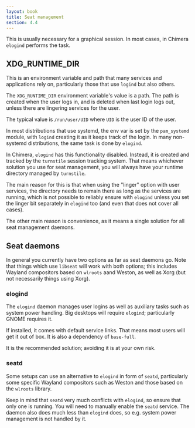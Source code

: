 ```yaml
---
layout: book
title: Seat management
section: 4.4
---
```


This is usually necessary for a graphical session. In most cases,
in Chimera `elogind` performs the task.

## XDG_RUNTIME_DIR

This is an environment variable and path that many services and
applications rely on, particularly those that use `logind` but
also others.

The `XDG_RUNTIME_DIR` environment variable's value is a path. The
path is created when the user logs in, and is deleted when last
login logs out, unless there are lingering services for the user.

The typical value is `/run/user/UID` where `UID` is the user ID
of the user.

In most distributions that use systemd, the env var is set by the
`pam_systemd` module, with `logind` creating it as it keeps track
of the login. In many non-systemd distributions, the same task is
done by `elogind`.

In Chimera, `elogind` has this functionality disabled. Instead, it
is created and tracked by the `turnstile` session tracking system.
That means whichever solution you use for seat management, you will
always have your runtime directory managed by `turnstile`.

The main reason for this is that when using the "linger" option with
user services, the directory needs to remain there as long as the
services are running, which is not possible to reliably ensure with
`elogind` unless you set the linger bit separately in `elogind` too
(and even that does not cover all cases).

The other main reason is convenience, as it means a single solution
for all seat management daemons.

## Seat daemons

In general you currently have two options as far as seat daemons
go. Note that things which use `libseat` will work with both options;
this includes Wayland compositors based on `wlroots` aand Weston,
as well as Xorg (but not necessarily things using Xorg).

### elogind

The `elogind` daemon manages user logins as well as auxiliary tasks
such as system power handling. Big desktops will require `elogind`;
particularly GNOME requires it.

If installed, it comes with default service links. That means most
users will get it out of box. It is also a dependency of `base-full`.

It is the recommended solution; avoiding it is at your own risk.

### seatd

Some setups can use an alternative to `elogind` in form of `seatd`,
particularly some specific Wayland compositors such as Weston and
those based on the `wlroots` library.

Keep in mind that `seatd` very much conflicts with `elogind`, so
ensure that only one is running. You will need to manually enable
the `seatd` service. The daemon also does much less than `elogind`
does, so e.g. system power management is not handled by it.
